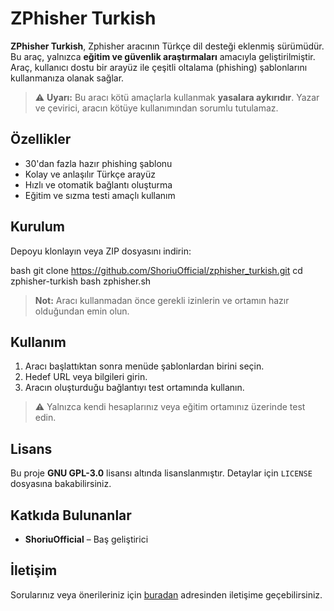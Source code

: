 
# ZPhisher Turkish

**ZPhisher Turkish**, Zphisher aracının Türkçe dil desteği eklenmiş sürümüdür. Bu araç, yalnızca **eğitim ve güvenlik araştırmaları** amacıyla geliştirilmiştir. Araç, kullanıcı dostu bir arayüz ile çeşitli oltalama (phishing) şablonlarını kullanmanıza olanak sağlar.

> ⚠️ **Uyarı:** Bu aracı kötü amaçlarla kullanmak **yasalara aykırıdır**. Yazar ve çevirici, aracın kötüye kullanımından sorumlu tutulamaz.

## Özellikler

- 30'dan fazla hazır phishing şablonu  
- Kolay ve anlaşılır Türkçe arayüz  
- Hızlı ve otomatik bağlantı oluşturma  
- Eğitim ve sızma testi amaçlı kullanım  

## Kurulum

Depoyu klonlayın veya ZIP dosyasını indirin:

bash
git clone https://github.com/ShoriuOfficial/zphisher_turkish.git
cd zphisher-turkish
bash zphisher.sh

> **Not:** Aracı kullanmadan önce gerekli izinlerin ve ortamın hazır olduğundan emin olun.

## Kullanım

1. Aracı başlattıktan sonra menüde şablonlardan birini seçin.
2. Hedef URL veya bilgileri girin.
3. Aracın oluşturduğu bağlantıyı test ortamında kullanın.

> ⚠️ Yalnızca kendi hesaplarınız veya eğitim ortamınız üzerinde test edin.

## Lisans

Bu proje **GNU GPL-3.0** lisansı altında lisanslanmıştır. Detaylar için `LICENSE` dosyasına bakabilirsiniz.

## Katkıda Bulunanlar

* **ShoriuOfficial** – Baş geliştirici

## İletişim

Sorularınız veya önerileriniz için [buradan](https://dc.gg/shoriuxqherox) adresinden iletişime geçebilirsiniz.




